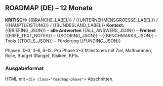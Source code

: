 ## ROADMAP (DE) – 12 Monate

**KRITISCH:** {{BRANCHE_LABEL}} / {{UNTERNEHMENSGROESSE_LABEL}} / {{HAUPTLEISTUNG}} / {{BUNDESLAND_LABEL}}
**Kontext:** {{BRIEFING_JSON}} – **alle Antworten** {{ALL_ANSWERS_JSON}} – **Freitext** {{FREE_TEXT_NOTES}} – {{SCORING_JSON}} – {{BENCHMARKS_JSON}} – Tools {{TOOLS_JSON}} – Förderung {{FUNDING_JSON}}

Phasen: 0–3, 3–6, 6–12. Pro Phase 2–3 Milestones mit Ziel, Maßnahmen, Rolle, Budget (Range), Risiken, KPIs.

### Ausgabeformat
HTML mit `<div class="roadmap-phase">`-Abschnitten.
